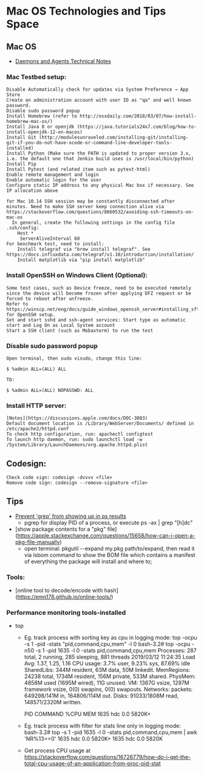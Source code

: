 # Mac OS Technologies and Tips Space


## Mac OS 
  * [Daemons and Agents Technical Notes](https://developer.apple.com/library/archive/technotes/tn2083/_index.html#//apple_ref/doc/uid/DTS10003794-CH1-SECTION23)


### Mac Testbed setup:
	Disable Automatically check for updates via System Preference → App Store
	Create an administration account with user ID as "qa" and well known password.
	Disable sudo password popup
	Install Homebrew (refer to http://osxdaily.com/2018/03/07/how-install-homebrew-mac-os/)
	Install Java 8 or openjdk (https://java.tutorials24x7.com/blog/how-to-install-openjdk-12-on-macos)
	Install Git (http://modulesunraveled.com/installing-git/installing-git-if-you-do-not-have-xcode-or-command-line-developer-tools-installed)
	Install Python (Make sure the PATH is updated to proper version 3.x, i.e. the default one that Jenkin build uses is /usr/local/bin/python)
	Install Pip
	Install Pytest (and related item such as pytest-html)
	Enable remote management and login
	Enable automatic login for the user
	Configure static IP address to any physical Mac box if necessary. See IP allocation above 
	
	for Mac 10.14 SSH session may be constantly disconnected after minutes. Need to make SSH server keep connection alive via https://stackoverflow.com/questions/8660532/avoiding-ssh-timeouts-on-mac-os
	  In general, create the following settings in the config file .ssh/config:
		Host *
		 ServerAliveInterval 60
	For benchmark test, need to install:
		Install telegraf via "brew install telegraf". See https://docs.influxdata.com/telegraf/v1.10/introduction/installation/
		Install matplotlib via "pip install matplotlib" 

### Install OpenSSH on Windows Client (Optional):
	Some test cases, such as Device freeze, need to be executed remotely since the device will become frozen after applying DFZ request or be forced to reboot after unfreeze.
	Refer to https://winscp.net/eng/docs/guide_windows_openssh_server#installing_sftp_ssh_server for OpenSSH setup.
	Set and start sshd and ssh-agent services: Start type as automatic start and Log On as Local System account
	Start a SSH client (such as Mobaxterm) to run the test

###	Disable sudo password popup
	Open terminal, then sudo visudo, change this line:

	$ %admin ALL=(ALL) ALL

	TO:

	$ %admin ALL=(ALL) NOPASSWD: ALL

### Install HTTP server:
	[Notes](https://discussions.apple.com/docs/DOC-3083)
	Default document location is /Library/WebServer/Documents/ defined in /etc/apache2/httpd.conf
	To check http configuration, run: apachectl configtest
	To launch http daemon, run: sudo launchctl load -w /System/Library/LaunchDaemons/org.apache.httpd.plist
	
## Codesign:
	Check code sign: codesign -dvvvv <file>
	Remove code sign: codesign --remove-signature <file>	
	
	
## Tips

  * [Prevent 'grep' from showing up in ps results](https://unix.stackexchange.com/questions/74185/how-can-i-prevent-grep-from-showing-up-in-ps-results)
    * pgrep for display PID of a process, or execute ps -ax | grep "[h]dc"
  * [show package contents for a "pkg" file] (https://apple.stackexchange.com/questions/15658/how-can-i-open-a-pkg-file-manually)
	* open terminal: pkgutil --expand my.pkg path/to/expand, then read it via lsbom command to show the BOM file which contains a manifest of everything the package will install and where to;
  
### Tools:
  * [online tool to decode/encode with hash] (https://emn178.github.io/online-tools/)
  
### Performance monitoring tools-installed
  * top 
    * Eg. track process <pid> with sorting key as cpu in logging mode: top -ocpu -s 1 -pid <pid> -stats "pid,command,cpu,mem" -l 0
		bash-3.2# top -ocpu -n50 -s 1 -pid 1635 -l 0 -stats pid,command,cpu,mem
		Processes: 287 total, 2 running, 285 sleeping, 881 threads
		2019/03/12 11:24:35
		Load Avg: 1.37, 1.25, 1.16
		CPU usage: 3.7% user, 9.23% sys, 87.69% idle
		SharedLibs: 344M resident, 63M data, 50M linkedit.
		MemRegions: 24238 total, 1734M resident, 156M private, 533M shared.
		PhysMem: 4858M used (1695M wired), 11G unused.
		VM: 1367G vsize, 1297M framework vsize, 0(0) swapins, 0(0) swapouts.
		Networks: packets: 649298/141M in, 164806/114M out.
		Disks: 91033/1808M read, 148571/2320M written.

		PID   COMMAND %CPU MEM
		1635  hdc     0.0  5820K+

	* Eg. track process <pid> with filter for stats line only in logging mode:  
	    bash-3.2# top -s 1 -pid 1635 -l 0 -stats pid,command,cpu,mem  | awk 'NR%13==0'
		1635  hdc     0.0  5820K+
		1635  hdc     0.0  5820K

	* Get process CPU usage at https://stackoverflow.com/questions/16726779/how-do-i-get-the-total-cpu-usage-of-an-application-from-proc-pid-stat
